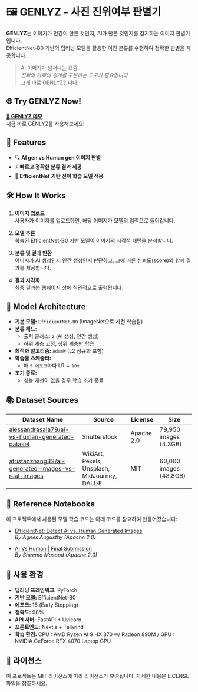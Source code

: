 # 🖼️ GENLYZ - 사진 진위여부 판별기

**GENLYZ**는 이미지가 인간이 만든 것인지, AI가 만든 것인지를 감지하는 이미지 판별기입니다.  
EfficientNet-B0 기반의 딥러닝 모델을 활용한 이진 분류를 수행하여 정확한 판별을 제공합니다.

> AI 이미지가 넘쳐나는 요즘,  
> _진짜와 가짜의 경계를 구분하는 도구가 필요합니다._  
> 그게 바로 GENLYZ입니다.

## 🌐 Try GENLYZ Now!

[🔗 **GENLYZ 데모**](https://tionlab.software/genlyz)  
지금 바로 GENLYZ를 사용해보세요!

## 🚀 Features

-   🔍 **AI gen vs Human gen 이미지 판별**
-   ⚡ **빠르고 정확한 분류 결과 제공**
-   🧠 **EfficientNet 기반 전이 학습 모델 적용**

## 🛠️ How It Works

1. **이미지 업로드**  
   사용자가 이미지를 업로드하면, 해당 이미지가 모델의 입력으로 들어갑니다.

2. **모델 추론**  
   학습된 EfficientNet-B0 기반 모델이 이미지의 시각적 패턴을 분석합니다.

3. **분류 및 결과 반환**  
   이미지가 AI 생성인지 인간 생성인지 판단하고, 그에 따른 신뢰도(score)와 함께 결과를 제공합니다.

4. **결과 시각화**  
   최종 결과는 웹페이지 상에 직관적으로 출력됩니다.

## 🧩 Model Architecture

-   **기본 모델:** `EfficientNet-B0` (ImageNet으로 사전 학습됨)
-   **분류 헤드:**
    -   출력 클래스: `2` (AI 생성, 인간 생성)
    -   하위 계층 고정, 상위 계층만 학습
-   **최적화 알고리즘:** `AdamW` (L2 정규화 포함)
-   **학습률 스케줄러:**
    -   매 `5 에포크`마다 LR ↓ `10x`
-   **조기 종료:**
    -   성능 개선이 없을 경우 학습 조기 종료

## 📚 Dataset Sources

| Dataset Name                                                                                                                            | Source                                        | License    | Size                   |
| --------------------------------------------------------------------------------------------------------------------------------------- | --------------------------------------------- | ---------- | ---------------------- |
| [alessandrasala79/ai-vs-human-generated-dataset](https://www.kaggle.com/datasets/alessandrasala79/ai-vs-human-generated-dataset/data)   | Shutterstock                                  | Apache 2.0 | 79,950 images (4.3GB)  |
| [atristanzhang32/ai-generated-images-vs-real-images](https://www.kaggle.com/datasets/tristanzhang32/ai-generated-images-vs-real-images) | WikiArt, Pexels, Unsplash, MidJourney, DALL·E | MIT        | 60,000 images (48.8GB) |

## 🔗 Reference Notebooks

이 프로젝트에서 사용된 모델 학습 코드는 아래 코드를 참고하여 만들어졌습니다:

-   [EfficientNet: Detect AI vs. Human Generated Images](https://www.kaggle.com/code/agnesa/efficientnet-detect-ai-vs-human-generated-images)  
    _By Agnes Augusthy (Apache 2.0)_

-   [AI Vs Human | Final Submission](https://www.kaggle.com/code/sheemamasood/ai-vs-human-final-submission)  
    _By Sheema Masood (Apache 2.0)_

## 🧪 사용 환경

-   **딥러닝 프레임워크:** PyTorch
-   **기반 모델:** EfficientNet-B0
-   **에포크:** 16 (Early Stopping)
-   **정확도:** 98%
-   **API 서버:** FastAPI + Uvicorn
-   **프론트엔드:** Nextjs + Tailwind
-   **학습 환경:** CPU : AMD Ryzen AI 9 HX 370 w/ Radeon 890M / GPU : NVIDIA GeForce RTX 4070 Laptop GPU

## 📜 라이선스

이 프로젝트는 MIT 라이선스에 따라 라이선스가 부여됩니다. 자세한 내용은 LICENSE 파일을 참조하세요.
